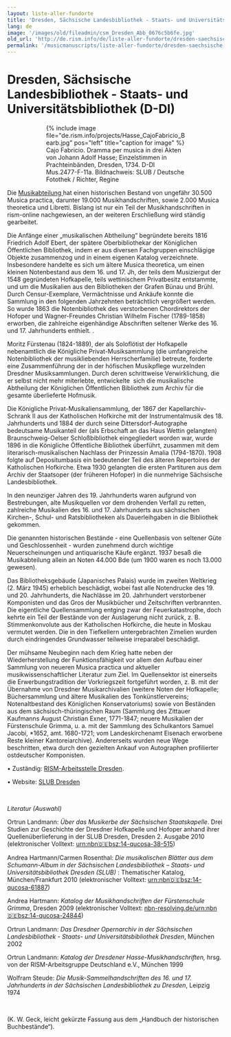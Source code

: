 ```yaml
---
layout: liste-aller-fundorte
title: 'Dresden, Sächsische Landesbibliothek - Staats- und Universitätsbibliothek (D-Dl)'
lang: de
image: '/images/old/fileadmin/csm_Dresden_Abb_0676c5b6fe.jpg'
old_url: 'http://de.rism.info/de/liste-aller-fundorte/dresden-saechsische-landesbibliothek.html'
permalink: '/musicmanuscripts/liste-aller-fundorte/dresden-saechsische-landesbibliothek.html'
---
```



# Dresden, Sächsische Landesbibliothek - Staats- und Universitätsbibliothek (D-Dl)

<div style="width: 80%; margin: 0 auto;">
<figure class="figure">
{% include image file="de.rism.info/projects/Hasse_CajoFabricio_Bearb.jpg" pos="left" title="caption for image" %}
<figcaption class="figcaption">
  Cajo Fabricio. Dramma per musica in drei Akten von Johann Adolf Hasse; Einzelstimmen in Prachteinbänden, Dresden, 1734. D-Dl Mus.2477-F-11a. Bildnachweis: SLUB / Deutsche Fotothek / Richter, Regine 
</figcaption>
</figure>
</div>


Die [Musikabteilung&nbsp;](http://www.slub-dresden.de/sammlungen/musik/ "Opens external link in new window")hat einen historischen Bestand von ungefähr 30.500 Musica practica, darunter 19.000 Musikhandschriften, sowie 2.000 Musica theoretica und Libretti. Bislang ist nur ein Teil der Musikhandschriften in rism-online nachgewiesen, an der weiteren Erschließung wird ständig gearbeitet.

Die Anfänge einer „musikalischen Abtheilung“ begründete bereits 1816&nbsp; Friedrich Adolf Ebert, der spätere Oberbibliothekar der Königlichen Öffentlichen Bibliothek, indem er aus diversen Fachgruppen einschlägige Objekte zusammenzog und in einem eigenen Katalog verzeichnete. Insbesondere handelte es sich um ältere Musica theoretica, um einen kleinen Notenbestand aus dem 16. und 17. Jh, der teils dem Musiziergut der 1548 gegründeten Hofkapelle, teils wettinischem Privatbesitz entstammte, und um die Musikalien aus den Bibliotheken der Grafen Bünau und Brühl. Durch Censur-Exemplare, Vermächtnisse und Ankäufe konnte die Sammlung in den folgenden Jahrzehnten beträchtlich vergrößert werden. So wurde 1863 die Notenbibliothek des verstorbenen Chordirektors der Hofoper und Wagner-Freundes Christian Wilhelm Fischer (1789-1858) erworben, die zahlreiche eigenhändige Abschriften seltener Werke des 16. und 17. Jahrhunderts enthielt. .

Moritz Fürstenau (1824-1889), der als Soloflötist der Hofkapelle nebenamtlich die Königliche Privat-Musiksammlung (die umfangreiche Notenbibliothek der musikliebenden Herrscherfamilie) betreute, forderte eine Zusammenführung der in der höfischen Musikpflege wurzelnden Dresdner Musiksammlungen. Durch deren schrittweise Verwirklichung, die er selbst nicht mehr miterlebte, entwickelte &nbsp;sich die musikalische Abtheilung der Königlichen Öffentlichen Bibliothek zum Archiv für die gesamte überlieferte Hofmusik.

Die Königliche Privat-Musikaliensammlung, der 1867 der Kapellarchiv-Schrank II aus der Katholischen Hofkirche mit der Instrumentalmusik des 18. Jahrhunderts und 1884 der durch seine Dittersdorf-Autographe bedeutsame Musikanteil der (als Erbschaft an das Haus Wettin gelangten) Braunschweig-Oelser Schloßbibliothek eingegliedert worden war, wurde 1896 in die Königliche Öffentliche Bibliothek überführt, zusammen mit dem literarisch-musikalischen Nachlass der Prinzessin Amalia (1794-1870). 1908 folgte auf Depositumbasis ein bedeutender Teil des älteren Repertoires der Katholischen Hofkirche. Etwa 1930 gelangten die ersten Partituren aus dem Archiv der Staatsoper (der früheren Hofoper) in die nunmehrige Sächsische Landesbibliothek.

In den neunziger Jahren des 19. Jahrhunderts waren aufgrund von Bestrebungen, alte Musikquellen vor dem drohenden Verfall zu retten, zahlreiche Musikalien des 16. und 17. Jahrhunderts aus sächsischen Kirchen-, Schul- und Ratsbibliotheken als Dauerleihgaben in die Bibliothek gekommen.

Die genannten historischen Bestände - eine Quellenbasis von seltener Güte und Geschlossenheit - wurden zunehmend durch wichtige Neuerscheinungen und antiquarische Käufe ergänzt. 1937 besaß die Musikabteilung allein an Noten 44.000 Bde (um 1900 waren es noch 13.000 gewesen).

Das Bibliotheksgebäude (Japanisches Palais) wurde im zweiten Weltkrieg&nbsp; (2. März 1945) erheblich beschädigt, wobei fast alle Notendrucke des 19. und 20. Jahrhunderts, die Nachlässe im 20. Jahrhundert verstorbener Komponisten und das Gros der Musikbücher und Zeitschriften verbrannten. Die eigentliche Quellensammlung entging zwar der Feuerkatastrophe, doch kehrte ein Teil der Bestände von der Auslagerung nicht zurück, z. B. Stimmenkonvolute aus der Katholischen Hofkirche, die heute in Moskau vermutet werden. Die in den Tiefkellern untergebrachten Zimelien wurden durch eindringendes Grundwasser teilweise irreparabel beschädigt.

Der mühsame Neubeginn nach dem Krieg hatte neben der Wiederherstellung der Funktionsfähigkeit vor allem den Aufbau einer Sammlung von neueren Musica practica und aktueller musikwissenschaftlicher Literatur zum Ziel. Im Quellensektor ist einerseits die Erwerbungstradition der Vorkriegszeit fortgeführt worden, z. B. mit der Übernahme von Dresdner Musikarchivalien (weitere Noten der Hofkapelle; Büchersammlung und ältere Musikalien des Tonkünstlervereins; Notenaltbestand des Königlichen Konservatoriums) sowie von Beständen aus dem sächsisch-thüringischen Raum (Sammlung des Zittauer Kaufmanns August Christian Exner, 1771-1847; neuere Musikalien der Fürstenschule Grimma, u. a. mit der Sammlung des Schulkantors Samuel Jacobi, \*1652, amt. 1680-1721; vom Landeskirchenamt Eisenach erworbene Reste kleiner Kantoreiarchive). Andererseits wurden neue Wege beschritten, etwa durch den gezielten Ankauf von Autographen profilierter ostdeutscher Komponisten.

• Zuständig: [RISM-Arbeitsstelle Dresden](mailto:andrea.hartmann@slub-dresden.de "Opens window for sending email").

• Website: [SLUB Dresden](http://www.slub-dresden.de/ "Opens external link in new window")

&nbsp;

_Literatur (Auswahl)_

Ortrun Landmann: _Über das Musikerbe der Sächsischen Staatskapelle_. Drei Studien zur Geschichte der Dresdner Hofkapelle und Hofoper anhand ihrer Quellenüberlieferung in der SLUB Dresden, Dresden 2. Ausgabe 2010 (elektronischer Volltext: [urn:nbn:de:bsz:14-qucosa-38-515](http://nbn-resolving.de/urn:nbn:de:bsz:14-qucosa-38515 "Opens external link in new window"))

Andrea Hartmann/Carmen Rosenthal: _Die musikalischen Blätter aus dem Schumann-Album in der Sächsischen Landesbibliothek – Staats- und Universitätsbibliothek Dresden (SLUB)_ : Thematischer Katalog, München/Frankfurt 2010 (elektronischer Volltext: [urn:nbn:de:bsz:14-qucosa-61887](http://nbn-resolving.de/urn:nbn:de:bsz:14-qucosa-61887 "Opens external link in new window"))

Andrea Hartmann: _Katalog der Musikhandschriften der Fürstenschule Grimma_, Dresden 2009 (elektronischer Volltext: [nbn-resolving.de/urn:nbn:de:bsz:14-qucosa-24844](http://nbn-resolving.de/urn:nbn:de:bsz:14-qucosa-24844))

Ortrun Landmann: _Das Dresdner Opernarchiv in der Sächsischen Landesbibliothek - Staats- und Universitätsbibliothek Dresden_, München 2002

Ortrun Landmann: _Katalog der Dresdener Hasse-Musikhandschriften,_ hrsg. von der RISM-Arbeitsgruppe Deutschland e.V., München 1999

Wolfram Steude: _Die Musik-Sammelhandschriften des 16. und 17. Jahrhunderts in der Sächsischen Landesbibliothek zu Dresden_, Leipzig 1974

&nbsp;

(K. W. Geck, leicht gekürzte Fassung aus dem „Handbuch der historischen Buchbestände“).

